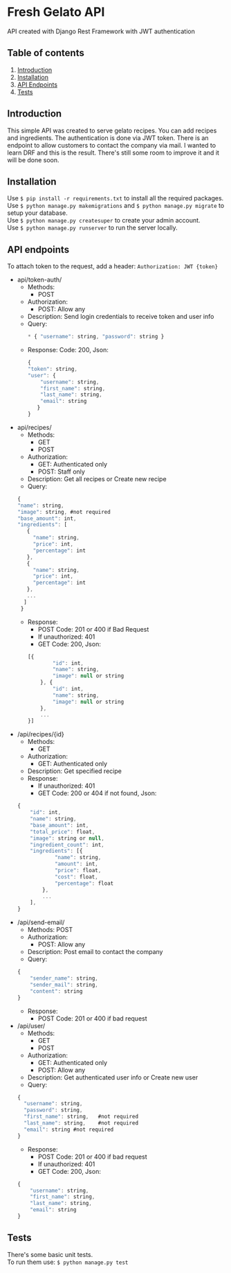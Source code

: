 # Fresh Gelato API
API created with Django Rest Framework with JWT authentication
## Table of contents
1. [Introduction](#introduction)
1. [Installation](#installation)
1. [API Endpoints](#api-endpoints)
1. [Tests](#tests)
## Introduction
This simple API was created to serve gelato recipes. You can add recipes and ingredients.
The authentication is done via JWT token.
There is an endpoint to allow customers to contact the company via mail.
I wanted to learn DRF and this is the result. There's still some room to improve it 
and it will be done soon.
## Installation
Use ` $ pip install -r requirements.txt ` to install all the required packages. <br/>
Use ` $ python manage.py makemigrations ` and ` $ python manage.py migrate ` to setup your database. <br/>
Use ` $ python manage.py createsuper ` to create your admin account. <br/>
Use ` $ python manage.py runserver ` to run the server locally. 
## API endpoints
To attach token to the request, add a header: ` Authorization: JWT {token} `
* api/token-auth/ 
  * Methods: 
    * POST
  * Authorization: 
    * POST: Allow any
  * Description: Send login credentials to receive token and user info 
  * Query: 
     ```javascript 
    * { "username": string, "password": string } 
     ```
  * Response: Code: 200,  Json:
    ```javascript 
    {
    "token": string,
    "user": {
        "username": string,
        "first_name": string,
        "last_name": string,
        "email": string
       }
    }
    ```
* api/recipes/ 
  * Methods: 
    * GET    
    * POST
  * Authorization: 
    * GET: Authenticated only 
    * POST: Staff only 
  * Description: Get all recipes or Create new recipe 
  * Query: 
  ```javascript
  {
  "name": string,
  "image": string, #not required
  "base_amount": int,
  "ingredients": [
     {
       "name": string,
       "price": int,
       "percentage": int
     },
     {
       "name": string,
       "price": int,
       "percentage": int
     },
     ...
    ]
   }
  ``` 
  * Response: 
    * POST Code: 201 or 400 if Bad Request 
    * If unauthorized: 401
    * GET Code: 200, Json:
    ```javascript 
    [{
            "id": int,
            "name": string,
            "image": null or string
        }, {
            "id": int,
            "name": string,
            "image": null or string
        },
        ...
    }]
    ``` 
* /api/recipes/{id} 
  * Methods:
    * GET
  * Authorization:
    * GET: Authenticated only
  * Description: Get specified recipe 
  * Response: 
    * If unauthorized: 401
    * GET Code: 200 or 404 if not found, Json:
  ```javascript
  {
      "id": int,
      "name": string,
      "base_amount": int,
      "total_price": float,
      "image": string or null,
      "ingredient_count": int,
      "ingredients": [{
              "name": string,
              "amount": int,
              "price": float,
              "cost": float,
              "percentage": float
          },
          ...
      ],
  }
  ```
* /api/send-email/ 
  * Methods: POST 
  * Authorization: 
    * POST: Allow any 
  * Description: Post email to contact the company 
  * Query:
  ```javascript
  {
      "sender_name": string,
      "sender_mail": string,
      "content": string
  }
  ```
  * Response:
    * POST Code: 201 or 400 if bad request
* /api/user/
  * Methods:
    * GET
    * POST
  * Authorization:
    * GET: Authenticated only
    * POST: Allow any
  * Description: Get authenticated user info or Create new user
  * Query:
  ```javascript
  {
    "username": string,
    "password": string,
    "first_name": string,	#not required
    "last_name": string,	#not required
    "email": string	#not required
  }
  ```
    * Response:
      * POST Code: 201 or 400 if bad request
      * If unauthorized: 401
      * GET Code: 200, Json:
  ```javascript
  {
      "username": string,
      "first_name": string,
      "last_name": string,
      "email": string
  }
  ```
## Tests
There's some basic unit tests. <br/>
To run them use: ` $ python manage.py test `
